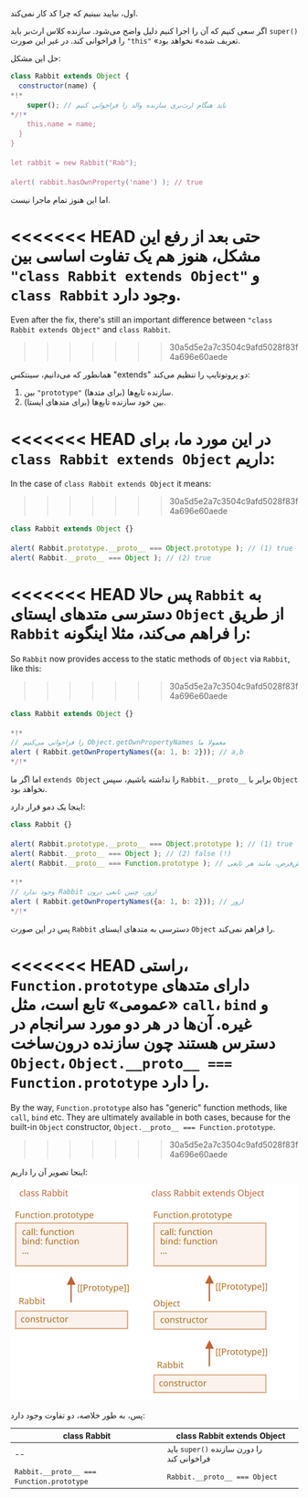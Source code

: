 اول، بیایید ببینیم که چرا کد کار نمی‌کند.

اگر سعی کنیم که آن را اجرا کنیم دلیل واضح می‌شود. سازنده کلاس ارث‌بر باید `super()` را فراخوانی کند. در غیر این صورت `"this"` «تعریف شده» نخواهد بود.

حل این مشکل:

```js run
class Rabbit extends Object {
  constructor(name) {
*!*
    super(); // باید هنگام ارث‌بری سازنده والد را فراخوانی کنیم
*/!*
    this.name = name;
  }
}

let rabbit = new Rabbit("Rab");

alert( rabbit.hasOwnProperty('name') ); // true
```

اما این هنوز تمام ماجرا نیست.

<<<<<<< HEAD
حتی بعد از رفع این مشکل، هنوز هم یک تفاوت اساسی بین `"class Rabbit extends Object"` و `class Rabbit` وجود دارد.
=======
Even after the fix, there's still an important difference between `"class Rabbit extends Object"` and `class Rabbit`.
>>>>>>> 30a5d5e2a7c3504c9afd5028f83f4a696e60aede

همانطور که می‌دانیم، سینتکس "extends" دو پروتوتایپ را تنظیم می‌کند:

1. بین `"prototype"` سازنده تابع‌ها (برای متدها).
2. بین خود سازنده تابع‌ها (برای متدهای ایستا).

<<<<<<< HEAD
در این مورد ما، برای `class Rabbit extends Object` داریم:
=======
In the case of `class Rabbit extends Object` it means:
>>>>>>> 30a5d5e2a7c3504c9afd5028f83f4a696e60aede

```js run
class Rabbit extends Object {}

alert( Rabbit.prototype.__proto__ === Object.prototype ); // (1) true
alert( Rabbit.__proto__ === Object ); // (2) true
```

<<<<<<< HEAD
پس حالا `Rabbit` به دسترسی متدهای ایستای `Object` از طریق `Rabbit` را فراهم می‌کند، مثلا اینگونه:
=======
So `Rabbit` now provides access to the static methods of `Object` via `Rabbit`, like this:
>>>>>>> 30a5d5e2a7c3504c9afd5028f83f4a696e60aede

```js run
class Rabbit extends Object {}

*!*
// را فراخوانی می‌کنیم Object.getOwnPropertyNames معمولا ما
alert ( Rabbit.getOwnPropertyNames({a: 1, b: 2})); // a,b
*/!*
```

اما اگر ما `extends Object` را نداشته باشیم، سپس `Rabbit.__proto__` برابر با `Object` نخواهد بود.

اینجا یک دمو قرار دارد:

```js run
class Rabbit {}

alert( Rabbit.prototype.__proto__ === Object.prototype ); // (1) true
alert( Rabbit.__proto__ === Object ); // (2) false (!)
alert( Rabbit.__proto__ === Function.prototype ); // به صورت پیش‌فرض، مانند هر تابعی

*!*
// وجود ندارد Rabbit ارور، چنین تابعی درون
alert ( Rabbit.getOwnPropertyNames({a: 1, b: 2})); // ارور
*/!*
```

پس در این صورت `Rabbit` دسترسی به متدهای ایستای `Object` را فراهم نمی‌کند.

<<<<<<< HEAD
راستی، `Function.prototype` دارای متدهای «عمومی» تابع است، مثل `call`، `bind` و غیره. آن‌ها در هر دو مورد سرانجام در دسترس هستند چون سازنده درون‌ساخت `Object`، `Object.__proto__ === Function.prototype` را دارد.
=======
By the way, `Function.prototype` also has "generic" function methods, like `call`, `bind` etc. They are ultimately available in both cases, because for the built-in `Object` constructor, `Object.__proto__ === Function.prototype`.
>>>>>>> 30a5d5e2a7c3504c9afd5028f83f4a696e60aede

اینجا تصویر آن را داریم:

![](rabbit-extends-object.svg)

پس، به طور خلاصه، دو تفاوت وجود دارد:

| class Rabbit | class Rabbit extends Object  |
|--------------|------------------------------|
| --             | باید `super()` را دورن سازنده فراخوانی کند |
| `Rabbit.__proto__ === Function.prototype` | `Rabbit.__proto__ === Object` |
